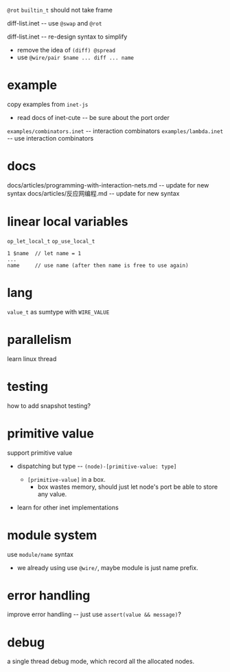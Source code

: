 `@rot`
`builtin_t` should not take frame

diff-list.inet -- use `@swap` and `@rot`

diff-list.inet -- re-design syntax to simplify

- remove the idea of `(diff) @spread`
- use `@wire/pair $name ... diff ... name`

# example

copy examples from `inet-js`

- read docs of inet-cute -- be sure about the port order

`examples/combinators.inet` -- interaction combinators
`examples/lambda.inet` -- use interaction combinators

# docs

docs/articles/programming-with-interaction-nets.md -- update for new syntax
docs/articles/反应网编程.md -- update for new syntax

# linear local variables

`op_let_local_t`
`op_use_local_t`

```
1 $name  // let name = 1
...
name     // use name (after then name is free to use again)
```

# lang

`value_t` as sumtype with `WIRE_VALUE`

# parallelism

learn linux thread

# testing

how to add snapshot testing?

# primitive value

support primitive value

- dispatching but type -- `(node)-[primitive-value: type]`
  - `[primitive-value]` in a box.
    - box wastes memory, should just let node's port be able to store any value.

- learn for other inet implementations

# module system

use `module/name` syntax

- we already using use `@wire/`,
  maybe module is just name prefix.

# error handling

improve error handling -- just use `assert(value && message)`?

# debug

a single thread debug mode, which record all the allocated nodes.
